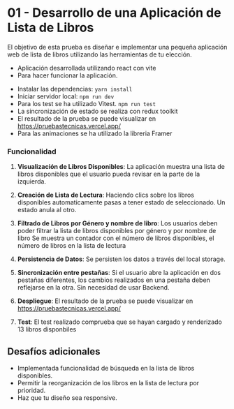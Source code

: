 # 01 - Desarrollo de una Aplicación de Lista de Libros

El objetivo de esta prueba es diseñar e implementar una pequeña aplicación web de lista de libros utilizando las herramientas de tu elección.

- Aplicación desarrollada utilizando react con vite
- Para hacer funcionar la aplicación.
* Instalar las dependencias: `yarn install`
* Iniciar servidor local: `npm run dev` 
* Para los test se ha utilizado Vitest. `npm run test`
* La sincronización de estado se realiza con redux toolkit
* El resultado de la prueba se puede visualizar en https://pruebastecnicas.vercel.app/
* Para las animaciones se ha utilizado la libreria Framer

### Funcionalidad

1. **Visualización de Libros Disponibles**: La aplicación muestra una lista de libros disponibles que el usuario pueda revisar en la parte de la izquierda.

2. **Creación de Lista de Lectura**: Haciendo clics sobre los libros disponibles automaticamente pasas a tener estado de seleccionado. Un estado anula al otro.

3. **Filtrado de Libros por Género y nombre de libro**: Los usuarios deben poder filtrar la lista de libros disponibles por género y por nombre de libro Se muestra  un contador con el número de libros disponibles, el número de libros en la lista de lectura

5. **Persistencia de Datos**: Se persisten los datos a través del local storage.

6. **Sincronización entre pestañas**: Si el usuario abre la aplicación en dos pestañas diferentes, los cambios realizados en una pestaña deben reflejarse en la otra. Sin necesidad de usar Backend.

7. **Despliegue**: El resultado de la prueba se puede visualizar en https://pruebastecnicas.vercel.app/

8. **Test**: El test realizado comprueba que se hayan cargado y renderizado 13 libros disponbiles

## Desafíos adicionales

- Implementada funcionalidad de búsqueda en la lista de libros disponibles.
- Permitir la reorganización de los libros en la lista de lectura por prioridad.
- Haz que tu diseño sea responsive.
